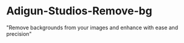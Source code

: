 # Adigun-Studios-Remove-bg
"Remove backgrounds from your images and enhance with ease and precision"
